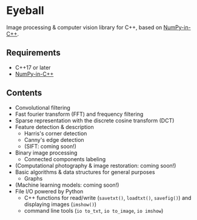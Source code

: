 # Eyeball

Image processing & computer vision library for C++, based on [NumPy-in-C++](https://github.com/RyotaUshio/numpy-in-cpp.git).

## Requirements

- C++17 or later
- [NumPy-in-C++](https://github.com/RyotaUshio/numpy-in-cpp.git)

## Contents

- Convolutional filtering
- Fast fourier transform (FFT) and frequency filtering
- Sparse representation with the discrete cosine transform (DCT)
- Feature detection & description
  - Harris's corner detection
  - Canny's edge detection
  - (SIFT: coming soon!)
- Binary image processing
  - Connected components labeling
- (Computational photography & image restoration: coming soon!)
- Basic algorithms & data structures for general purposes
  - Graphs
- (Machine learning models: coming soon!)
- File I/O powered by Python
  - C++ functions for read/write (`savetxt()`, `loadtxt()`, `savefig()`) and displaying images (`imshow()`)
  - command line tools (`io to_txt`, `io to_image`, `io imshow`)